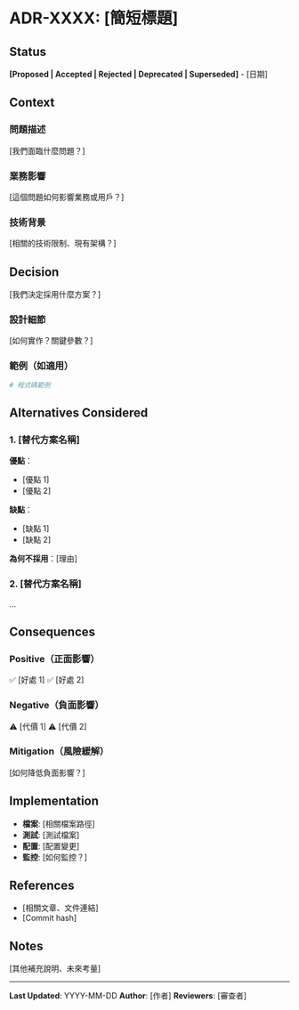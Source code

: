 # ADR-XXXX: [簡短標題]

## Status
**[Proposed | Accepted | Rejected | Deprecated | Superseded]** - [日期]

## Context
### 問題描述
[我們面臨什麼問題？]

### 業務影響
[這個問題如何影響業務或用戶？]

### 技術背景
[相關的技術限制、現有架構？]

## Decision
[我們決定採用什麼方案？]

### 設計細節
[如何實作？關鍵參數？]

### 範例（如適用）
```python
# 程式碼範例
```

## Alternatives Considered

### 1. [替代方案名稱]
**優點**：
- [優點 1]
- [優點 2]

**缺點**：
- [缺點 1]
- [缺點 2]

**為何不採用**：[理由]

### 2. [替代方案名稱]
...

## Consequences

### Positive（正面影響）
✅ [好處 1]
✅ [好處 2]

### Negative（負面影響）
⚠️ [代價 1]
⚠️ [代價 2]

### Mitigation（風險緩解）
[如何降低負面影響？]

## Implementation
- **檔案**: [相關檔案路徑]
- **測試**: [測試檔案]
- **配置**: [配置變更]
- **監控**: [如何監控？]

## References
- [相關文章、文件連結]
- [Commit hash]

## Notes
[其他補充說明、未來考量]

---
**Last Updated**: YYYY-MM-DD
**Author**: [作者]
**Reviewers**: [審查者]
